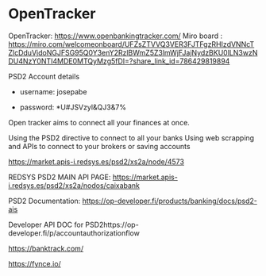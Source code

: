 # OpenTracker


OpenTracker: https://www.openbankingtracker.com/
Miro board : https://miro.com/welcomeonboard/UFZsZTVVQ3VER3FJTFgzRHIzdVNNcTZlcDduVjdoNGJFSG95Q0Y3enY2RzlBWmZ5Z3lmWjFJajNydzBKU0lLN3wzNDU4NzY0NTI4MDE0MTQyMzg5fDI=?share_link_id=786429819894

PSD2 Account details

- username: josepabe
  
- password: *U#JSVzyl&QJ3&7%


Open tracker aims to connect all your finances at once.

Using the PSD2 directive to connect to all your banks
Using web scrapping and APIs to connect to your brokers or saving accounts


https://market.apis-i.redsys.es/psd2/xs2a/node/4573



REDSYS PSD2 MAIN API PAGE: https://market.apis-i.redsys.es/psd2/xs2a/nodos/caixabank

PSD2 Documentation: https://op-developer.fi/products/banking/docs/psd2-ais

Developer API DOC for PSD2https://op-developer.fi/p/accountauthorizationflow


https://banktrack.com/

https://fynce.io/
